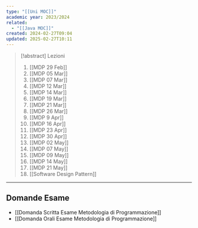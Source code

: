 ```yaml
---
type: "[[Uni MOC]]"
academic year: 2023/2024
related:
  - "[[Java MOC]]"
created: 2024-02-27T09:04
updated: 2025-02-27T10:11
---
```

>[!abstract] Lezioni
>1. [[MDP 29 Feb]]
>2. [[MDP 05 Mar]]
>3. [[MDP 07 Mar]]
>4. [[MDP 12 Mar]]
>5. [[MDP 14 Mar]]
>6. [[MDP 19 Mar]]
>7. [[MDP 21 Mar]]
>8. [[MDP 26 Mar]]
>9. [[MDP 9 Apr]]
>10.  [[MDP 16 Apr]]
>11. [[MDP 23 Apr]]
>12. [[MDP 30 Apr]]
>13. [[MDP 02 May]]
>14. [[MDP 07 May]]
>15. [[MDP 09 May]]
>16. [[MDP 14 May]]
>17. [[MDP 21 May]]
>18. [[Software Design Pattern]]

---
## Domande Esame
- [[Domanda Scritta Esame Metodologia di Programmazione]]
- [[Domanda Orali Esame Metodologia di Programmazione]]
